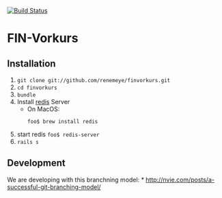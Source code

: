 [![Build Status](https://travis-ci.org/FIN-Vorkurs/finvorkurs.png)](https://travis-ci.org/FIN-Vorkurs/finvorkurs)

FIN-Vorkurs
===========

Installation
-------------

1. ```git clone git://github.com/renemeye/finvorkurs.git```
2. ```cd finvorkurs```
3. ``` bundle ```
4. Install [redis](http://redis.io) Server
	* On MacOS:
		```
		foo$ brew install redis
		```
5. start redis
		```
		foo$ redis-server
		```
6. ```rails s```

Development
-----------

We are developing with this branchning model:
	* http://nvie.com/posts/a-successful-git-branching-model/


